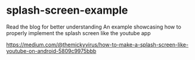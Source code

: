 # splash-screen-example
Read the blog for better understanding
An example showcasing how to properly implement the splash screen like the youtube app

https://medium.com/@themickyvirus/how-to-make-a-splash-screen-like-youtube-on-android-5809c9975bbb

